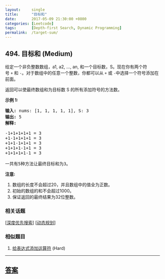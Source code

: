 ```yaml
---
layout:     single
title:      "目标和"
date:       2017-05-09 21:30:00 +0800
categories: [Leetcode]
tags:       [Depth-first Search, Dynamic Programming]
permalink:  /target-sum/
---
```


## 494. 目标和 (Medium)

<p>给定一个非负整数数组，a1, a2, ..., an, 和一个目标数，S。现在你有两个符号&nbsp;<code>+</code>&nbsp;和&nbsp;<code>-</code>。对于数组中的任意一个整数，你都可以从&nbsp;<code>+</code>&nbsp;或&nbsp;<code>-</code>中选择一个符号添加在前面。</p>

<p>返回可以使最终数组和为目标数 S 的所有添加符号的方法数。</p>

<p><strong>示例 1:</strong></p>

<pre>
<strong>输入:</strong> nums: [1, 1, 1, 1, 1], S: 3
<strong>输出:</strong> 5
<strong>解释:</strong> 

-1+1+1+1+1 = 3
+1-1+1+1+1 = 3
+1+1-1+1+1 = 3
+1+1+1-1+1 = 3
+1+1+1+1-1 = 3

一共有5种方法让最终目标和为3。
</pre>

<p><strong>注意:</strong></p>

<ol>
	<li>数组的长度不会超过20，并且数组中的值全为正数。</li>
	<li>初始的数组的和不会超过1000。</li>
	<li>保证返回的最终结果为32位整数。</li>
</ol>

### 相关话题
  [[深度优先搜索](https://github.com/openset/leetcode/tree/master/tag/depth-first-search/README.md)]
  [[动态规划](https://github.com/openset/leetcode/tree/master/tag/dynamic-programming/README.md)]

### 相似题目
  1. [给表达式添加运算符](/expression-add-operators) (Hard)

---

## [答案](https://github.com/openset/leetcode/tree/master/problems/target-sum)
